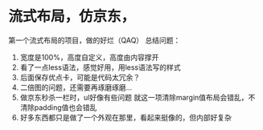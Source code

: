# 流式布局，仿京东，
第一个流式布局的项目，做的好烂（QAQ）
总结问题：
1. 宽度是100%，高度自定义，高度由内容撑开
2. 看了一点less语法，感觉好用，用less语法写的样式
3. 后面保存优点卡，可能是代码太冗余？
4. 二倍图的问题，还需要再琢磨琢磨...
5. 做京东秒杀一栏时，ul好像有些问题
  就这一项清除margin值布局会错乱，不清除padding值也会错乱
6. 好多东西都只是做了一个外观在那里，看起来挺像的，但内部好复杂

